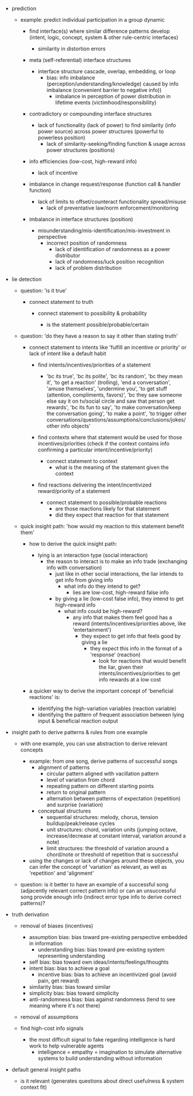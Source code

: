 - prediction

	- example: predict individual participation in a group dynamic	

		- find interface(s) where similar difference patterns develop (intent, logic, concept, system & other rule-centric interfaces)
			- similarity in distortion errors
		
		- meta (self-referential) interface structures
			- interface structure cascade, overlap, embedding, or loop
				- bias: info imbalance (perception/understanding/knowledge) caused by info imbalance (convenient barrier to negative info))
					- imbalance in perception of power distribution in lifetime events (victimhood/responsibility)
		
		- contradictory or compounding interface structures
			- lack of functionality (lack of power) to find similarity (info power source) across power structures (powerful to powerless position)
				- lack of similarity-seeking/finding function & usage across power structures (positions)
		
		- info efficiencies (low-cost, high-reward info)
			- lack of incentive
		
		- imbalance in change request/response (function call & handler function)
			- lack of limits to offset/counteract functionality spread/misuse
				- lack of preventative law/norm enforcement/monitoring
		
		- imbalance in interface structures (position)
			- misunderstanding/mis-identification/mis-investment in perspective
				- incorrect position of randomness
					- lack of identification of randomness as a power distributor
					- lack of randomness/luck position recognition
					- lack of problem distribution

- lie detection

	- question: 'is it true'

		- connect statement to truth

			- connect statement to possibility & probability

				- is the statement possible/probable/certain

	- question: 'do they have a reason to say it other than stating truth'

		- connect statement to intents like 'fulfill an incentive or priority' or lack of intent like a default habit

			- find intents/incentives/priorities of a statement
				- 'bc its true', 'bc its polite', 'bc its random', 'bc they mean it', 'to get a reaction' (trolling), 'end a conversation', 'amuse themselves', 'undermine you', 'to get stuff (attention, compliments, favors)', 'bc they saw someone else say it on tv/social circle and saw that person get rewards', 'bc its fun to say', 'to make conversation/keep the conversation going', 'to make a point', 'to trigger other conversations/questions/assumptions/conclusions/jokes/other info objects'

			- find contexts where that statement would be used for those incentives/priorities (check if the context contains info confirming a particular intent/incentive/priority)
				- connect statement to context
					- what is the meaning of the statement given the context

			- find reactions delivering the intent/incentivized reward/priority of a statement
				- connect statement to possible/probable reactions
					- are those reactions likely for that statement
					- did they expect that reaction for that statement
		
	- quick insight path: 'how would my reaction to this statement benefit them'

		- how to derive the quick insight path:
			- lying is an interaction type (social interaction)
				- the reason to interact is to make an info trade (exchanging info with conversation)
					- just like in other social interactions, the liar intends to get info from giving info
						- what info do they intend to get?
							- lies are low-cost, high-reward false info
					- by giving a lie (low-cost false info), they intend to get high-reward info
						- what info could be high-reward?
							- any info that makes them feel good has a reward (intents/incentives/priorities above, like 'entertainment')
								- they expect to get info that feels good by giving a lie
									- they expect this info in the format of a 'response' (reaction)
										- look for reactions that would benefit the liar, given their intents/incentives/priorities to get info rewards at a low cost

		- a quicker way to derive the important concept of 'beneficial reactions' is:
			- identifying the high-variation variables (reaction variable)
			- identifying the pattern of frequent association between lying input & beneficial reaction output

- insight path to derive patterns & rules from one example

	- with one example, you can use abstraction to derive relevant concepts
		- example: from one song, derive patterns of successful songs
			- alignment of patterns
				- circular pattern aligned with vacillation pattern
				- level of variation from chord
				- repeating pattern on different starting points
				- return to original pattern
				- alternation between patterns of expectation (repetition) and surprise (variation)
			- conceptual structures
				- sequential structures: melody, chorus, tension buildup/peak/release cycles
				- unit structures: chord, variation units (jumping octave, increase/decrease at constant interval, variation around a note)
				- limit structures: the threshold of variation around a chord/note or threshold of repetition that is successful
		- using the changes or lack of changes around these objects, you can infer the concept of 'variation' as relevant, as well as 'repetition' and 'alignment'

	- question: is it better to have an example of a successful song (adjacently relevant correct pattern info) or can an unsuccessful song provide enough info (indirect error type info to derive correct patterns)?

- truth derivation

	- removal of biases (incentives)
		- assumption bias: bias toward pre-existing perspective embedded in information
			- understanding bias: bias toward pre-existing system representing understanding
		- self bias: bias toward own ideas/intents/feelings/thoughts
		- intent bias: bias to achieve a goal
			- incentive bias: bias to achieve an incentivized goal (avoid pain, get reward)
		- similarity bias: bias toward similar
		- simplicity bias: bias toward simplicity
		- anti-randomness bias: bias against randomness (tend to see meaning where it's not there)

	- removal of assumptions


	- find high-cost info signals
		- the most difficult signal to fake regarding intelligence is hard work to help vulnerable agents
		  - intelligence = empathy = imagination to simulate alternative systems to build understanding without information

- default general insight paths
	- is it relevant (generates questions about direct usefulness & system context fit)
